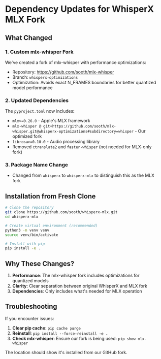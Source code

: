# Dependency Updates for WhisperX MLX Fork

## What Changed

### 1. **Custom mlx-whisper Fork**
We've created a fork of mlx-whisper with performance optimizations:
- Repository: https://github.com/sooth/mlx-whisper
- Branch: `whisperx-optimizations`
- Optimization: Avoids exact N_FRAMES boundaries for better quantized model performance

### 2. **Updated Dependencies**
The `pyproject.toml` now includes:
- `mlx>=0.26.0` - Apple's MLX framework
- `mlx-whisper @ git+https://github.com/sooth/mlx-whisper.git@whisperx-optimizations#subdirectory=whisper` - Our optimized fork
- `librosa>=0.10.0` - Audio processing library
- Removed `ctranslate2` and `faster-whisper` (not needed for MLX-only fork)

### 3. **Package Name Change**
- Changed from `whisperx` to `whisperx-mlx` to distinguish this as the MLX fork

## Installation from Fresh Clone

```bash
# Clone the repository
git clone https://github.com/sooth/whisperx-mlx.git
cd whisperx-mlx

# Create virtual environment (recommended)
python3 -m venv venv
source venv/bin/activate

# Install with pip
pip install -e .
```

## Why These Changes?

1. **Performance**: The mlx-whisper fork includes optimizations for quantized models
2. **Clarity**: Clear separation between original WhisperX and MLX fork
3. **Dependencies**: Only includes what's needed for MLX operation

## Troubleshooting

If you encounter issues:

1. **Clear pip cache**: `pip cache purge`
2. **Reinstall**: `pip install --force-reinstall -e .`
3. **Check mlx-whisper**: Ensure our fork is being used: `pip show mlx-whisper`

The location should show it's installed from our GitHub fork.